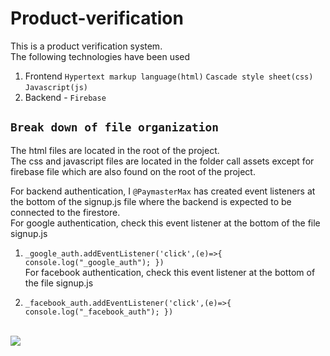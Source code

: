 # Product-verification
This is a product verification system.<br/>
The following technologies have been used<br/>
1. Frontend
    `Hypertext markup language(html)`
    `Cascade style sheet(css)`
    `Javascript(js)`
2. Backend - `Firebase`

## `Break down of file organization`
The html files are located in the root of the project.<br/>
The css and javascript files are located in the folder call assets except for firebase file which are also found on the root of the project.<br/>

 For backend authentication, I `@PaymasterMax` has created event listeners at the bottom of the signup.js file where the backend is expected to be connected to the firestore. <br/>
For google authentication, check this event listener at the bottom of the file signup.js <br/>
1. `_google_auth.addEventListener('click',(e)=>{
		console.log("_google_auth");
        })` <br/>
For facebook authentication, check this event listener at the bottom of the file signup.js <br/>

2. `_facebook_auth.addEventListener('click',(e)=>{
		console.log("_facebook_auth");
	})` <br/><br/>
<!-- ![](https://media.giphy.com/media/oaBBXmpZa4n6g/giphy.gif) -->

<!-- ![](https://media.giphy.com/media/FlWgXEtj5aM5G/giphy.gif) -->
<!-- ![](https://media.giphy.com/media/hZj44bR9FVI3K/giphy.gif) -->
![](https://media.giphy.com/media/11sBLVxNs7v6WA/giphy.gif)

<!-- ![](https://media.giphy.com/media/rjkJD1v80CjYs/giphy.gif) -->
